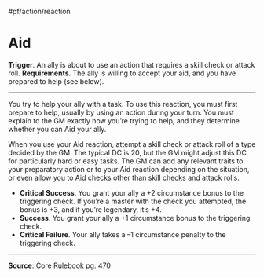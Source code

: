 #pf/action/reaction
# Aid
**Trigger**. An ally is about to use an action that requires a skill check or attack roll.
**Requirements**. The ally is willing to accept your aid, and you have prepared to help (see below).

---
You try to help your ally with a task. To use this reaction, you must first prepare to help, usually by using an action during your turn. You must explain to the GM exactly how you’re trying to help, and they determine whether you can Aid your ally.

When you use your Aid reaction, attempt a skill check or attack roll of a type decided by the GM. The typical DC is 20, but the GM might adjust this DC for particularly hard or easy tasks. The GM can add any relevant traits to your preparatory action or to your Aid reaction depending on the situation, or even allow you to Aid checks other than skill checks and attack rolls.

- **Critical Success**. You grant your ally a +2 circumstance bonus to the triggering check. If you’re a master with the check you attempted, the bonus is +3, and if you’re legendary, it’s +4.
- **Success**. You grant your ally a +1 circumstance bonus to the triggering check.
- **Critical Failure**. Your ally takes a –1 circumstance penalty to the triggering check.

---
**Source**: Core Rulebook pg. 470